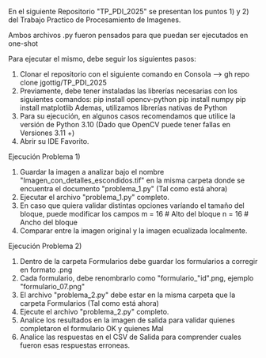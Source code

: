 En el siguiente Repositorio "TP_PDI_2025" se presentan los puntos 1) y 2) del Trabajo Practico de Procesamiento de Imagenes.

Ambos archivos .py fueron pensados para que puedan ser ejecutados en one-shot

Para ejecutar el mismo, debe seguir los siguientes pasos:
  1) Clonar el repositorio con el siguiente comando en Consola --> gh repo clone jgottig/TP_PDI_2025
  2) Previamente, debe tener instaladas las librerías necesarias con los siguientes comandos:
      pip install opencv-python
      pip install numpy
      pip install matplotlib
      Ademas, utilizamos librerías nativas de Python
  3) Para su ejecución, en algunos casos recomendamos que utilice la versión de Python 3.10 (Dado que OpenCV puede tener fallas en Versiones 3.11 +)
  4) Abrir su IDE Favorito.
     
Ejecución Problema 1)
  1) Guardar la imagen a analizar bajo el nombre "Imagen_con_detalles_escondidos.tif" en la misma carpeta donde se encuentra el documento "problema_1.py" (Tal como está ahora)
  2) Ejecutar el archivo "problema_1.py" completo.
  3) En caso que quiera validar distintas opciones varíando el tamaño del bloque, puede modificar los campos
      m = 16  # Alto del bloque
      n = 16  # Ancho del bloque
  4) Comparar entre la imagen original y la imagen ecualizada localmente.

Ejecución Problema 2)
  1) Dentro de la carpeta Formularios debe guardar los formularios a corregir en formato .png
  2) Cada formulario, debe renombrarlo como "formulario_"id".png, ejemplo "formulario_07.png"
  3) El archivo "problema_2.py" debe estar en la misma carpeta que la carpeta Formularios (Tal como está ahora)
  4) Ejecute el archivo "problema_2.py" completo.
  5) Analice los resultados en la imagen de salida para validar quienes completaron el formulario OK y quienes Mal
  6) Analice las respuestas en el CSV de Salida para comprender cuales fueron esas respuestas erroneas.
